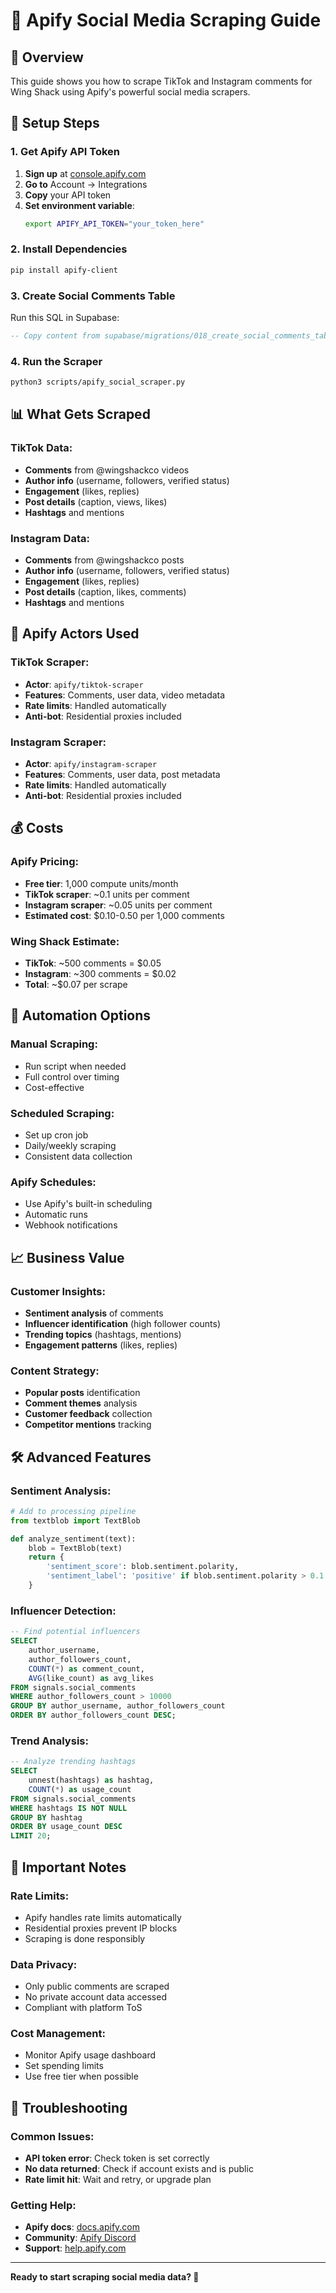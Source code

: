 # 🚀 Apify Social Media Scraping Guide

## 🎯 **Overview**
This guide shows you how to scrape TikTok and Instagram comments for Wing Shack using Apify's powerful social media scrapers.

## 🔧 **Setup Steps**

### **1. Get Apify API Token**
1. **Sign up** at [console.apify.com](https://console.apify.com)
2. **Go to** Account → Integrations
3. **Copy** your API token
4. **Set environment variable**:
   ```bash
   export APIFY_API_TOKEN="your_token_here"
   ```

### **2. Install Dependencies**
```bash
pip install apify-client
```

### **3. Create Social Comments Table**
Run this SQL in Supabase:
```sql
-- Copy content from supabase/migrations/018_create_social_comments_table.sql
```

### **4. Run the Scraper**
```bash
python3 scripts/apify_social_scraper.py
```

## 📊 **What Gets Scraped**

### **TikTok Data:**
- **Comments** from @wingshackco videos
- **Author info** (username, followers, verified status)
- **Engagement** (likes, replies)
- **Post details** (caption, views, likes)
- **Hashtags** and mentions

### **Instagram Data:**
- **Comments** from @wingshackco posts
- **Author info** (username, followers, verified status)
- **Engagement** (likes, replies)
- **Post details** (caption, likes, comments)
- **Hashtags** and mentions

## 🎯 **Apify Actors Used**

### **TikTok Scraper:**
- **Actor**: `apify/tiktok-scraper`
- **Features**: Comments, user data, video metadata
- **Rate limits**: Handled automatically
- **Anti-bot**: Residential proxies included

### **Instagram Scraper:**
- **Actor**: `apify/instagram-scraper`
- **Features**: Comments, user data, post metadata
- **Rate limits**: Handled automatically
- **Anti-bot**: Residential proxies included

## 💰 **Costs**

### **Apify Pricing:**
- **Free tier**: 1,000 compute units/month
- **TikTok scraper**: ~0.1 units per comment
- **Instagram scraper**: ~0.05 units per comment
- **Estimated cost**: $0.10-0.50 per 1,000 comments

### **Wing Shack Estimate:**
- **TikTok**: ~500 comments = $0.05
- **Instagram**: ~300 comments = $0.02
- **Total**: ~$0.07 per scrape

## 🔄 **Automation Options**

### **Manual Scraping:**
- Run script when needed
- Full control over timing
- Cost-effective

### **Scheduled Scraping:**
- Set up cron job
- Daily/weekly scraping
- Consistent data collection

### **Apify Schedules:**
- Use Apify's built-in scheduling
- Automatic runs
- Webhook notifications

## 📈 **Business Value**

### **Customer Insights:**
- **Sentiment analysis** of comments
- **Influencer identification** (high follower counts)
- **Trending topics** (hashtags, mentions)
- **Engagement patterns** (likes, replies)

### **Content Strategy:**
- **Popular posts** identification
- **Comment themes** analysis
- **Customer feedback** collection
- **Competitor mentions** tracking

## 🛠️ **Advanced Features**

### **Sentiment Analysis:**
```python
# Add to processing pipeline
from textblob import TextBlob

def analyze_sentiment(text):
    blob = TextBlob(text)
    return {
        'sentiment_score': blob.sentiment.polarity,
        'sentiment_label': 'positive' if blob.sentiment.polarity > 0.1 else 'negative' if blob.sentiment.polarity < -0.1 else 'neutral'
    }
```

### **Influencer Detection:**
```sql
-- Find potential influencers
SELECT 
    author_username,
    author_followers_count,
    COUNT(*) as comment_count,
    AVG(like_count) as avg_likes
FROM signals.social_comments 
WHERE author_followers_count > 10000
GROUP BY author_username, author_followers_count
ORDER BY author_followers_count DESC;
```

### **Trend Analysis:**
```sql
-- Analyze trending hashtags
SELECT 
    unnest(hashtags) as hashtag,
    COUNT(*) as usage_count
FROM signals.social_comments 
WHERE hashtags IS NOT NULL
GROUP BY hashtag
ORDER BY usage_count DESC
LIMIT 20;
```

## 🚨 **Important Notes**

### **Rate Limits:**
- Apify handles rate limits automatically
- Residential proxies prevent IP blocks
- Scraping is done responsibly

### **Data Privacy:**
- Only public comments are scraped
- No private account data accessed
- Compliant with platform ToS

### **Cost Management:**
- Monitor Apify usage dashboard
- Set spending limits
- Use free tier when possible

## 🔧 **Troubleshooting**

### **Common Issues:**
- **API token error**: Check token is set correctly
- **No data returned**: Check if account exists and is public
- **Rate limit hit**: Wait and retry, or upgrade plan

### **Getting Help:**
- **Apify docs**: [docs.apify.com](https://docs.apify.com)
- **Community**: [Apify Discord](https://discord.gg/apify)
- **Support**: [help.apify.com](https://help.apify.com)

---

**Ready to start scraping social media data? 🚀**

